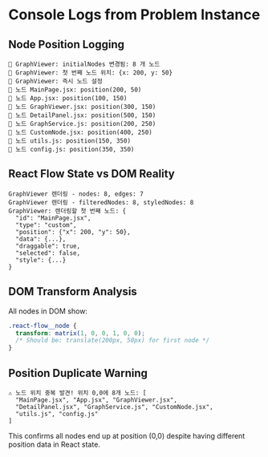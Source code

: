 # Console Logs from Problem Instance

## Node Position Logging
```
🔄 GraphViewer: initialNodes 변경됨: 8 개 노드
📍 GraphViewer: 첫 번째 노드 위치: {x: 200, y: 50}
🎯 GraphViewer: 즉시 노드 설정
📍 노드 MainPage.jsx: position(200, 50)
📍 노드 App.jsx: position(100, 150)
📍 노드 GraphViewer.jsx: position(300, 150)
📍 노드 DetailPanel.jsx: position(500, 150)
📍 노드 GraphService.js: position(200, 250)
📍 노드 CustomNode.jsx: position(400, 250)
📍 노드 utils.js: position(150, 350)
📍 노드 config.js: position(350, 350)
```

## React Flow State vs DOM Reality
```
GraphViewer 렌더링 - nodes: 8, edges: 7
GraphViewer 렌더링 - filteredNodes: 8, styledNodes: 8
GraphViewer: 렌더링할 첫 번째 노드: {
  "id": "MainPage.jsx",
  "type": "custom",
  "position": {"x": 200, "y": 50},
  "data": {...},
  "draggable": true,
  "selected": false,
  "style": {...}
}
```

## DOM Transform Analysis
All nodes in DOM show:
```css
.react-flow__node {
  transform: matrix(1, 0, 0, 1, 0, 0);
  /* Should be: translate(200px, 50px) for first node */
}
```

## Position Duplicate Warning
```
⚠️ 노드 위치 중복 발견! 위치 0,0에 8개 노드: [
  "MainPage.jsx", "App.jsx", "GraphViewer.jsx", 
  "DetailPanel.jsx", "GraphService.js", "CustomNode.jsx", 
  "utils.js", "config.js"
]
```

This confirms all nodes end up at position (0,0) despite having different position data in React state.